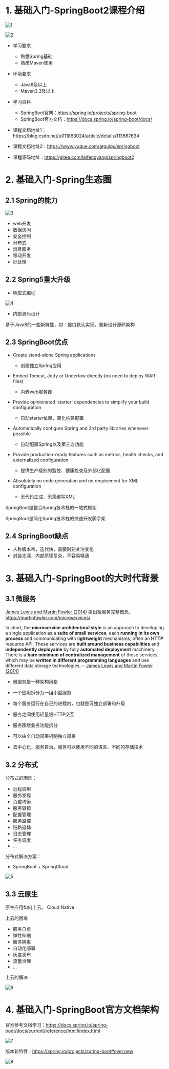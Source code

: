 # 1. 基础入门-SpringBoot2课程介绍

![1](C:\Users\HASEE\Desktop\pics\1.png)

![2](C:\Users\HASEE\Desktop\pics\2.png)

+ 学习要求
  + 熟悉Spring基础
  + 熟悉Maven使用

+ 环境要求
  + Java8及以上
  + Maven3.3及以上

+ 学习资料
  + SpringBoot官网：https://spring.io/projects/spring-boot
  + SpringBoot官方文档：https://docs.spring.io/spring-boot/docs/

+ 课程文档地址1：https://blog.csdn.net/u011863024/article/details/113667634
+ 课程文档地址2：https://www.yuque.com/atguigu/springboot
+ 课程源码地址：https://gitee.com/leifengyang/springboot2

# 2. 基础入门-Spring生态圈

## 2.1 Spring的能力

![3](C:\Users\HASEE\Desktop\pics\3.png)

- web开发
- 数据访问
- 安全控制
- 分布式
- 消息服务
- 移动开发
- 批处理

## 2.2 Spring5重大升级

+ 响应式编程

![4](C:\Users\HASEE\Desktop\pics\4.png)

+ 内部源码设计

基于Java8的一些新特性，如：接口默认实现。重新设计源码架构

## 2.3 SpringBoot优点

+ Create stand-alone Spring applications
  + 创建独立Spring应用

+ Embed Tomcat, Jetty or Undertow directly (no need to deploy WAR files)
  + 内嵌web服务器

+ Provide opinionated ‘starter’ dependencies to simplify your build configuration
  + 自动starter依赖，简化构建配置

+ Automatically configure Spring and 3rd party libraries whenever possible
  + 自动配置Spring以及第三方功能

+ Provide production-ready features such as metrics, health checks, and externalized configuration
  + 提供生产级别的监控、健康检查及外部化配置

+ Absolutely no code generation and no requirement for XML configuration
  + 无代码生成、无需编写XML

SpringBoot是整合Spring技术栈的一站式框架

SpringBoot是简化Spring技术栈的快速开发脚手架

## 2.4 SpringBoot缺点

+ 人称版本帝，迭代快，需要时刻关注变化
+ 封装太深，内部原理复杂，不容易精通

# 3. 基础入门-SpringBoot的大时代背景

## 3.1 微服务

[James Lewis and Martin Fowler (2014)](https://martinfowler.com/articles/microservices.html)  提出微服务完整概念。<https://martinfowler.com/microservices/>

In short, the **microservice architectural style** is an approach to developing a single application as a **suite of small services**, each **running in its own process** and communicating with **lightweight** mechanisms, often an **HTTP** resource API. These services are **built around business capabilities** and **independently deployable** by fully **automated deployment** machinery. There is a **bare minimum of centralized management** of these services, which may be **written in different programming languages** and use different data storage technologies.-- [James Lewis and Martin Fowler (2014)](https://martinfowler.com/articles/microservices.html)

- 微服务是一种架构风格
- 一个应用拆分为一组小型服务

- 每个服务运行在自己的进程内，也就是可独立部署和升级
- 服务之间使用轻量级HTTP交互

- 服务围绕业务功能拆分
- 可以由全自动部署机制独立部署

- 去中心化，服务自治。服务可以使用不同的语言、不同的存储技术

## 3.2 分布式

分布式的困难：

- 远程调用
- 服务发现
- 负载均衡
- 服务容错
- 配置管理
- 服务监控
- 链路追踪
- 日志管理
- 任务调度
- …

分布式解决方案：

- SpringBoot + SpringCloud

![5](C:\Users\HASEE\Desktop\pics\5.png)

## 3.3 云原生

原生应用如何上云。 Cloud Native

上云的困难

- 服务自愈
- 弹性伸缩
- 服务隔离
- 自动化部署
- 灰度发布
- 流量治理
- …

上云的解决：

![6](C:\Users\HASEE\Desktop\pics\6.png)

# 4. 基础入门-SpringBoot官方文档架构

官方参考文档学习：https://docs.spring.io/spring-boot/docs/current/reference/html/index.html

![7](C:\Users\HASEE\Desktop\pics\7.png)

版本新特性：https://spring.io/projects/spring-boot#overview

![8](C:\Users\HASEE\Desktop\pics\8.png)

